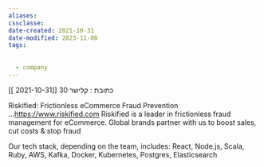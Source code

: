 ```yaml
---
aliases: 
cssclasse: 
date-created: 2021-10-31
date-modified: 2023-11-08
tags:
  
  
  - company
---
```

[[ 2021-10-31]]
כתובת : קלישר 30

Riskified: Frictionless eCommerce Fraud Prevention ...https://www.riskified.com
Riskified is a leader in frictionless fraud management for eCommerce. Global brands partner with us to boost sales, cut costs & stop fraud

Our tech stack, depending on the team, includes: React, Node.js, Scala, Ruby, AWS, Kafka, Docker, Kubernetes, Postgres, Elasticsearch
